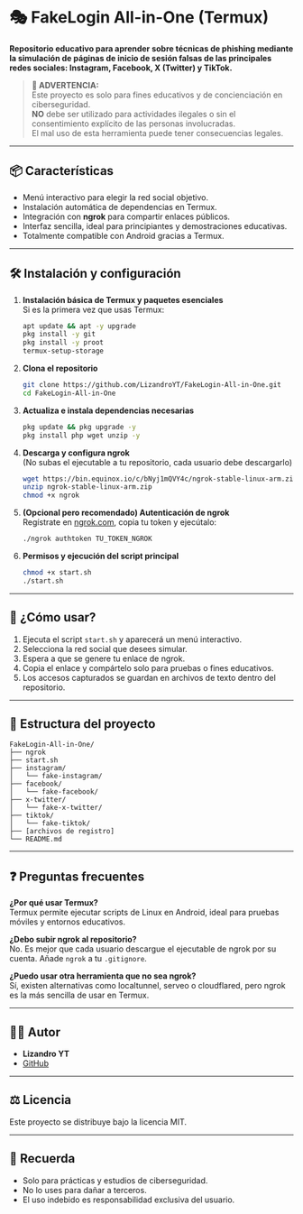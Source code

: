 # 🎭 FakeLogin All-in-One (Termux)

**Repositorio educativo para aprender sobre técnicas de phishing mediante la simulación de páginas de inicio de sesión falsas de las principales redes sociales: Instagram, Facebook, X (Twitter) y TikTok.**

> **🚨 ADVERTENCIA:**  
> Este proyecto es solo para fines educativos y de concienciación en ciberseguridad.  
> **NO** debe ser utilizado para actividades ilegales o sin el consentimiento explícito de las personas involucradas.  
> El mal uso de esta herramienta puede tener consecuencias legales.

---

## 📦 Características

- Menú interactivo para elegir la red social objetivo.
- Instalación automática de dependencias en Termux.
- Integración con **ngrok** para compartir enlaces públicos.
- Interfaz sencilla, ideal para principiantes y demostraciones educativas.
- Totalmente compatible con Android gracias a Termux.

---

## 🛠️ Instalación y configuración

1. **Instalación básica de Termux y paquetes esenciales**  
   Si es la primera vez que usas Termux:
    ```bash
    apt update && apt -y upgrade
    pkg install -y git
    pkg install -y proot
    termux-setup-storage
    ```

2. **Clona el repositorio**
    ```bash
    git clone https://github.com/LizandroYT/FakeLogin-All-in-One.git
    cd FakeLogin-All-in-One
    ```

3. **Actualiza e instala dependencias necesarias**
    ```bash
    pkg update && pkg upgrade -y
    pkg install php wget unzip -y
    ```

4. **Descarga y configura ngrok**  
    (No subas el ejecutable a tu repositorio, cada usuario debe descargarlo)
    ```bash
    wget https://bin.equinox.io/c/bNyj1mQVY4c/ngrok-stable-linux-arm.zip
    unzip ngrok-stable-linux-arm.zip
    chmod +x ngrok
    ```

5. **(Opcional pero recomendado) Autenticación de ngrok**  
    Regístrate en [ngrok.com](https://ngrok.com/), copia tu token y ejecútalo:
    ```bash
    ./ngrok authtoken TU_TOKEN_NGROK
    ```

6. **Permisos y ejecución del script principal**
    ```bash
    chmod +x start.sh
    ./start.sh
    ```

---

## 🚀 ¿Cómo usar?

1. Ejecuta el script `start.sh` y aparecerá un menú interactivo.
2. Selecciona la red social que desees simular.
3. Espera a que se genere tu enlace de ngrok.
4. Copia el enlace y compártelo solo para pruebas o fines educativos.
5. Los accesos capturados se guardan en archivos de texto dentro del repositorio.

---

## 📂 Estructura del proyecto

```
FakeLogin-All-in-One/
├── ngrok
├── start.sh
├── instagram/
│   └── fake-instagram/
├── facebook/
│   └── fake-facebook/
├── x-twitter/
│   └── fake-x-twitter/
├── tiktok/
│   └── fake-tiktok/
├── [archivos de registro]
└── README.md
```

---

## ❓ Preguntas frecuentes

**¿Por qué usar Termux?**  
Termux permite ejecutar scripts de Linux en Android, ideal para pruebas móviles y entornos educativos.

**¿Debo subir ngrok al repositorio?**  
No. Es mejor que cada usuario descargue el ejecutable de ngrok por su cuenta. Añade `ngrok` a tu `.gitignore`.

**¿Puedo usar otra herramienta que no sea ngrok?**  
Sí, existen alternativas como localtunnel, serveo o cloudflared, pero ngrok es la más sencilla de usar en Termux.

---

## 👨‍💻 Autor

- **Lizandro YT**
- [GitHub](https://github.com/LizandroYT)

---

## ⚖️ Licencia

Este proyecto se distribuye bajo la licencia MIT.

---

## 🛑 Recuerda

- Solo para prácticas y estudios de ciberseguridad.
- No lo uses para dañar a terceros.
- El uso indebido es responsabilidad exclusiva del usuario.